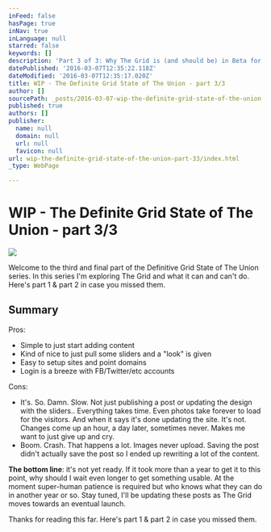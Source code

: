 ```yaml
---
inFeed: false
hasPage: true
inNav: true
inLanguage: null
starred: false
keywords: []
description: 'Part 3 of 3: Why The Grid is (and should be) in Beta for the time being.'
datePublished: '2016-03-07T12:35:22.118Z'
dateModified: '2016-03-07T12:35:17.020Z'
title: WIP - The Definite Grid State of The Union - part 3/3
author: []
sourcePath: _posts/2016-03-07-wip-the-definite-grid-state-of-the-union-part-33.md
published: true
authors: []
publisher:
  name: null
  domain: null
  url: null
  favicon: null
url: wip-the-definite-grid-state-of-the-union-part-33/index.html
_type: WebPage

---
```

# WIP - The Definite Grid State of The Union - part 3/3
![](https://the-grid-user-content.s3-us-west-2.amazonaws.com/d143cbce-ceb0-4767-9435-de4288c9a08f.jpg)

Welcome to the third and final part of the Definitive Grid State of The Union series. In this series I'm exploring The Grid and what it can and can't do. Here's part 1 & part 2 in case you missed them.

## Summary

Pros:

* Simple to just start adding content
* Kind of nice to just pull some sliders and a "look" is given
* Easy to setup sites and point domains
* Login is a breeze with FB/Twitter/etc accounts

Cons:

* It's. So. Damn. Slow. Not just publishing a post or updating the design with the sliders.. Everything takes time. Even photos take forever to load for the visitors. And when it says it's done updating the site. It's not. Changes come up an hour, a day later, sometimes never. Makes me want to just give up and cry.
* Boom. Crash. That happens a lot. Images never upload. Saving the post didn't actually save the post so I ended up rewriting a lot of the content.

**The bottom line**: it's not yet ready. If it took more than a year to get it to this point, why should I wait even longer to get something usable. At the moment super-human patience is required but who knows what they can do in another year or so. Stay tuned, I'll be updating these posts as The Grid moves towards an eventual launch.

Thanks for reading this far. Here's part 1 & part 2 in case you missed them.